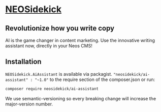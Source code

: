 # [NEOSidekick](https://neosidekick.com/)

## Revolutionize how you write copy

AI is the game changer in content marketing. 
Use the innovative writing assistant now, directly in your Neos CMS!

## Installation

`NEOSidekick.AiAssistant` is available via packagist. `"neosidekick/ai-assistant" : "~1.0"` to the require section of the composer.json or run:

```bash
composer require neosidekick/ai-assistant
```

We use semantic-versioning so every breaking change will increase the major-version number.
